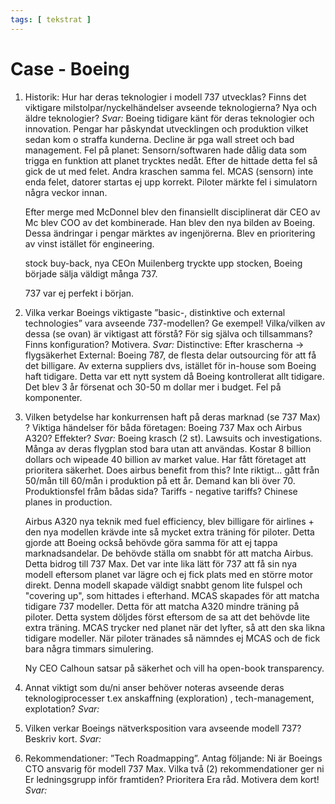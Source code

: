 ```yaml
---
tags: [ tekstrat ]
---
```

# Case - Boeing

1) Historik: Hur har deras teknologier i modell 737 utvecklas? Finns det viktigare milstolpar/nyckelhändelser avseende teknologierna? Nya och äldre teknologier? 
   *Svar:* 
   Boeing tidigare känt för deras teknologier och innovation.
   Pengar har påskyndat utvecklingen och produktion vilket sedan kom o straffa kunderna. Decline är pga wall street och bad management. 
   Fel på planet: Sensorn/softwaren hade dålig data som trigga en funktion att planet trycktes nedåt. Efter de hittade detta fel så gick de ut med felet. Andra kraschen samma fel. MCAS (sensorn) inte enda felet, datorer startas ej upp korrekt. Piloter märkte fel i simulatorn några veckor innan.
   
   Efter merge med McDonnel blev den finansiellt disciplinerat där CEO av Mc blev COO av det kombinerade. Han blev den nya bilden av Boeing. Dessa ändringar i pengar märktes av ingenjörerna. Blev en prioritering av vinst istället för engineering. 
   
   stock buy-back, nya CEOn Muilenberg tryckte upp stocken, Boeing började sälja väldigt många 737.
   
   737 var ej perfekt i början. 

   
2) Vilka verkar Boeings viktigaste ”basic-, distinktive och external technologies” vara avseende 737-modellen? Ge exempel! Vilka/vilken av dessa (se ovan) är viktigast att förstå? För sig själva och tillsammans? Finns konfiguration? Motivera. 
   *Svar:*
   Distinctive: Efter krascherna -> flygsäkerhet
   External: Boeing 787, de flesta delar outsourcing för att få det billigare. Av externa suppliers dvs, istället för in-house som Boeing haft tidigare. Detta var ett nytt system då Boeing kontrollerat allt tidigare. Det blev 3 år försenat och 30-50 m dollar mer i budget. Fel på komponenter. 

3) Vilken betydelse har konkurrensen haft på deras marknad (se 737 Max) ? Viktiga händelser för båda företagen: Boeing 737 Max och Airbus A320? Effekter? 
   *Svar:*
   Boeing krasch (2 st).  Lawsuits och investigations. Många av deras flygplan stod bara utan att användas. Kostar 8 billion dollars och wipeade 40 billion av market value. Har fått företaget att prioritera säkerhet.
   Does airbus benefit from this? Inte riktigt...
   gått från 50/mån till 60/mån i produktion på ett år. Demand kan bli över 70. 
   Produktionsfel fråm bådas sida?
   Tariffs - negative tariffs?
   Chinese planes in production. 
   
   Airbus A320 nya teknik med fuel efficiency, blev billigare för airlines + den nya modellen krävde inte så mycket extra träning för piloter. Detta gjorde att Boeing också behövde göra samma för att ej tappa marknadsandelar. De behövde ställa om snabbt för att matcha Airbus. Detta bidrog till 737 Max. Det var inte lika lätt för 737 att få sin nya modell eftersom planet var lägre och ej fick plats med en större motor direkt.  Denna modell skapade väldigt snabbt genom lite fulspel och "covering up", som hittades i efterhand. MCAS skapades för att matcha tidigare 737 modeller. Detta för att matcha A320 mindre träning på piloter. Detta system döljdes först eftersom de sa att det behövde lite extra träning. MCAS trycker ned planet när det lyfter, så att den ska likna tidigare modeller. När piloter tränades så nämndes ej MCAS och de fick bara några timmars simulering. 
   
   Ny CEO Calhoun satsar på säkerhet och vill ha open-book transparency.


4) Annat viktigt som du/ni anser behöver noteras avseende deras teknologiprocesser t.ex anskaffning (exploration) , tech-management, explotation? 
   *Svar:*

5) Vilken verkar Boeings nätverksposition vara avseende modell 737? Beskriv kort. 
   *Svar:*
   
6) Rekommendationer: ”Tech Roadmapping”. Antag följande: Ni är Boeings CTO ansvarig för modell 737 Max. Vilka två (2) rekommendationer ger ni Er ledningsgrupp inför framtiden? Prioritera Era råd. Motivera dem kort!
   *Svar:*
